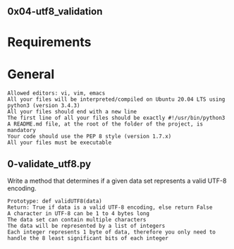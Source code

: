 ## 0x04-utf8_validation

# Requirements

# General
	Allowed editors: vi, vim, emacs
	All your files will be interpreted/compiled on Ubuntu 20.04 LTS using python3 (version 3.4.3)
	All your files should end with a new line
	The first line of all your files should be exactly #!/usr/bin/python3
	A README.md file, at the root of the folder of the project, is mandatory
	Your code should use the PEP 8 style (version 1.7.x)
	All your files must be executable

## 0-validate_utf8.py

Write a method that determines if a given data set represents a valid UTF-8 encoding.

	Prototype: def validUTF8(data)
	Return: True if data is a valid UTF-8 encoding, else return False
	A character in UTF-8 can be 1 to 4 bytes long
	The data set can contain multiple characters
	The data will be represented by a list of integers
	Each integer represents 1 byte of data, therefore you only need to handle the 8 least significant bits of each integer
